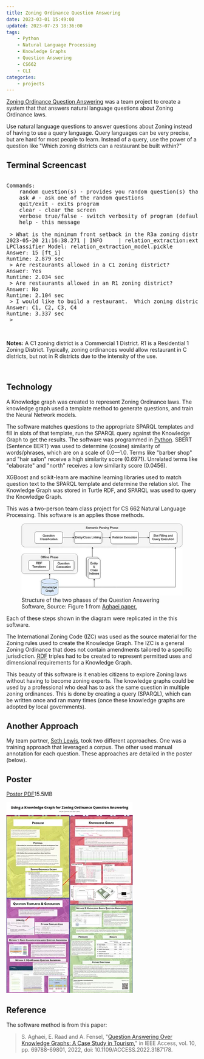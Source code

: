 ```yaml
---
title: Zoning Ordinance Question Answering
date: 2023-03-01 15:49:00
updated: 2023-07-23 18:36:00
tags: 
    - Python
    - Natural Language Processing
    - Knowledge Graphs
    - Question Answering
    - CS662
    - CLI
categories:
    - projects
---
```


[Zoning Ordinance Question Answering](https://github.com/micahcochran/cs662-qa-land-dev-law-sys) was a team project to create a system that that answers natural language questions about Zoning Ordinance laws.  

Use natural language questions to answer questions about Zoning instead of having to use a query language.  Query languages can be very precise, but are hard for most people to learn.  Instead of a query, use the power of a question like "Which zoning districts can a restaurant be built within?"


## Terminal Screencast

<div id="screencast-player"></div>

<pre class="nojs">

Commands:
    random question(s) - provides you random question(s) that can be asked
    ask # - ask one of the random questions
    quit/exit - exits program
    clear - clear the screen
    verbose true/false - switch verbosity of program (default false)
    help - this message

 > What is the minimum front setback in the R3a zoning district?
2023-05-20 21:16:38.271 | INFO     | relation_extraction:extract:220 - Loading M
LPClassifier Model: relation_extraction_model.pickle
Answer: 15 [ft_i]
Runtime: 2.879 sec
 > Are restaurants allowed in a C1 zoning district? 
Answer: Yes
Runtime: 2.034 sec
 > Are restaurants allowed in an R1 zoning district?
Answer: No
Runtime: 2.104 sec
 > I would like to build a restaurant.  Which zoning district permits this use?
Answer: C1, C2, C3, C4
Runtime: 3.337 sec
 >
</pre>

<br>

**Notes:** A <abbr>C1</abbr> zoning district is a Commercial 1 District.  <abbr>R1</abbr> is a Residential 1 Zoning District.  Typically, zoning ordinances would allow restaurant in <abbr>C</abbr> districts, but not in <abbr>R</abbr> districts due to the intensity of the use. 


<br>

## Technology
A Knowledge graph was created to represent Zoning Ordinance laws.  The knowledge graph used a template method to generate questions, and train the Neural Network models.  

<p>The software matches questions to the appropriate SPARQL templates and fill in slots of that template, run the SPARQL query against the Knowledge Graph to get the results. The software was programmed in <a href="/tags/Python/">Python</a>.  <abbr>SBERT</abbr> (Sentence BERT) was used to determine (cosine) similarity of words/phrases, which are on a scale of 0.0&mdash;1.0. Terms like "barber shop" and "hair salon" receive a high similarity score (0.6971). Unrelated terms like "elaborate" and "north" receives a low similarity score (0.0456).</p>

XGBoost and scikit-learn are machine learning libraries used to match question text to the SPARQL template and determine the relation slot.  The Knowledge Graph was stored in Turtle RDF, and SPARQL was used to query the Knowledge Graph.

<p>This was a two-person team class project for CS&nbsp;662 Natural Language Processing.  This software is an applies those methods.</p>


<figure>
    <img src="/images/qakg-tourism.jpg">
    <figcaption> Structure of the two phases of the Question Answering Software, Source: Figure 1 from <a href="#Reference">Aghaei paper.</a></figcaption>
</figure>


Each of these steps shown in the diagram were replicated in the this software.

The International Zoning Code (<abbr>IZC</abbr>) was used as the source material for the Zoning rules used to create the Knowledge Graph. The <abbr>IZC</abbr> is a general Zoning Ordinance that does not contain amendments tailored to a specific jurisdiction. <abbr title="Resource Description Framework">RDF</abbr> triples had to be created to represent permitted uses and dimensional requirements for a Knowledge Graph.

This beauty of this software is it enables citizens to explore Zoning laws without having to become zoning experts.  The knowledge graphs could be used by a professional who deal has to ask the same question in multiple zoning ordinances. This is done by creating a query (SPARQL), which can be written once and ran many times (once these knowledge graphs are adopted by local governments).

## Another Approach
My team partner, [Seth Lewis](https://www.linkedin.com/in/seth-lewis-bb8999120/), took two different approaches.  One was a training approach that leveraged a corpus.  The other used manual annotation for each question.  These approaches are detailed in the poster (below).

## Poster

<a href="https://github.com/micahcochran/cs662-qa-land-dev-law-sys/raw/main/poster/2022-11-29-final-poster.pdf" target="_self">Poster PDF</a>15.5MB

[![Poster](/images/2022-11-29-final-poster.webp)](https://github.com/micahcochran/cs662-qa-land-dev-law-sys/raw/main/poster/2022-11-29-final-poster.pdf)


## Reference
The software method is from this paper:
> S. Aghaei, E. Raad and A. Fensel, "[Question Answering Over Knowledge Graphs: A Case Study in Tourism,](https://ieeexplore.ieee.org/document/9810255)" in IEEE Access, vol. 10, pp. 69788-69801, 2022, doi: 10.1109/ACCESS.2022.3187178.




<script src="/ascii/asciinema-player.min.js"></script>
<script>
    AsciinemaPlayer.create('/ascii/kgqas.cast', document.getElementById('screencast-player'), {
         preload: true,
         theme: "urban",
//         theme: "tango",
    });
</script>